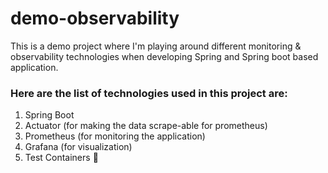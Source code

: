 # demo-observability

This is a demo project where I'm playing around different monitoring & observability
technologies when developing Spring and Spring boot based application. 

### Here are the list of technologies used in this project are: 
1. Spring Boot
2. Actuator (for making the data scrape-able for prometheus)
3. Prometheus (for monitoring the application)
4. Grafana (for visualization)
5. Test Containers 🐋